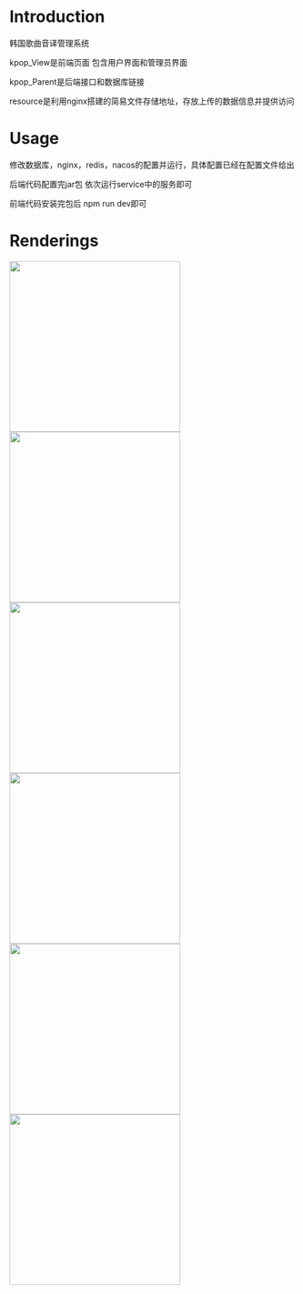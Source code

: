 # Introduction
韩国歌曲音译管理系统  

kpop_View是前端页面 包含用户界面和管理员界面  

kpop_Parent是后端接口和数据库链接  

resource是利用nginx搭建的简易文件存储地址，存放上传的数据信息并提供访问  


# Usage
修改数据库，nginx，redis，nacos的配置并运行，具体配置已经在配置文件给出

后端代码配置完jar包  依次运行service中的服务即可  

前端代码安装完包后 npm run dev即可

# Renderings
 <img src="https://github.com/xiaoboluo6/LED_digital_display_dataset/blob/master/%E6%95%88%E6%9E%9C%E5%9B%BE/figure1.jpg" style="width: 300px; height: 300px;">
    <img src="https://github.com/xiaoboluo6/LED_digital_display_dataset/blob/master/%E6%95%88%E6%9E%9C%E5%9B%BE/figure2.jpg" style="width: 300px; height: 300px;">
    <img src="https://github.com/xiaoboluo6/LED_digital_display_dataset/blob/master/%E6%95%88%E6%9E%9C%E5%9B%BE/figure3.jpg" style="width: 300px; height: 300px;">
    <img src="https://github.com/xiaoboluo6/LED_digital_display_dataset/blob/master/%E6%95%88%E6%9E%9C%E5%9B%BE/figure4.jpg" style="width: 300px; height: 300px;">
    <img src="https://github.com/xiaoboluo6/LED_digital_display_dataset/blob/master/%E6%95%88%E6%9E%9C%E5%9B%BE/figure5.jpg" style="width: 300px; height: 300px;">
    <img src="https://github.com/xiaoboluo6/LED_digital_display_dataset/blob/master/%E6%95%88%E6%9E%9C%E5%9B%BE/figure6.jpg" style="width: 300px; height: 300px;">

# 
